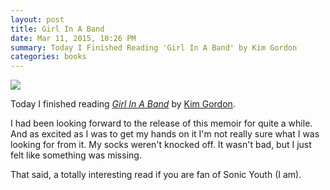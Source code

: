 ```yaml
---
layout: post
title: Girl In A Band
date: Mar 11, 2015, 10:26 PM
summary: Today I Finished Reading 'Girl In A Band' by Kim Gordon
categories: books
---
```


![](http://austinmoody.org/i/melange_kimg_2015-03-10-222608.png)

Today I finished reading *[Girl In A Band](http://www.amazon.com/Girl-Band-Memoir-Kim-Gordon/dp/0062295896)* by [Kim Gordon](http://en.wikipedia.org/wiki/Kim_Gordon).  

I had been looking forward to the release of this memoir for quite a while.  And as excited as I was to get my hands on it I'm not really sure what I was looking for from it.  My socks weren't knocked off.  It wasn't bad, but I just felt like something was missing.  

That said, a totally interesting read if you are fan of Sonic Youth (I am).
